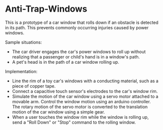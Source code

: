 # Anti-Trap-Windows
This is a prototype of a car window that rolls down if an obstacle is detected in its path.
This prevents commonly occurring injuries caused by power windows.

Sample situations:
- The car driver engages the car's power windows to roll up without realizing that a passenger or child's hand is in a window's path.
- A pet's head is in the path of a car window rolling up.

Implementation: 
- Line the rim of a toy car's windows with a conducting material, such as a piece of copper tape.
- Connect a capacitive touch sensor's electrodes to the car's window rim.
- Simulate the motion of the car window using a servo motor attached to a movable arm. Control the window motion using an arduino controller. The rotary motion of the servo motor is converted to the translation motion of the car window using a simple gear.
- When a user touches the window rim while the window is rolling up, send a "Roll Down" or "Stop" command to the rolling window.
